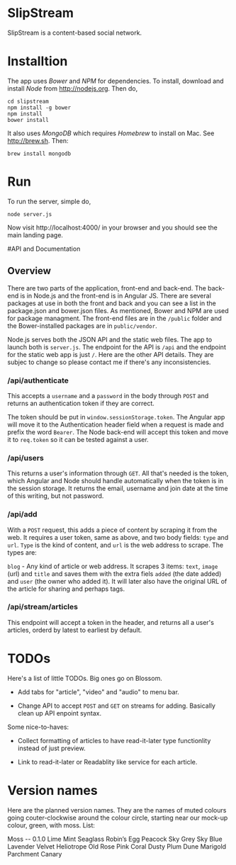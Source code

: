 # SlipStream

SlipStream is a content-based social network.

# Installtion

The app uses *Bower* and *NPM* for dependencies. To install, download and install *Node* from http://nodejs.org. Then do,

	cd slipstream
	npm install -g bower
	npm install
	bower install

It also uses *MongoDB* which requires *Homebrew* to install on Mac. See http://brew.sh. Then:

	brew install mongodb

# Run

To run the server, simple do,

	node server.js

Now visit http://localhost:4000/ in your browser and you should see the main landing page.

#API and Documentation

## Overview

There are two parts of the application, front-end and back-end. The back-end is in Node.js and the front-end is in Angular JS. There are several packages at use in both the front and back and you can see a list in the package.json and bower.json files. As mentioned, Bower and NPM are used for package managment. The front-end files are in the `/public` folder and the Bower-installed packages are in `public/vendor`.

Node.js serves both the JSON API and the static web files. The app to launch both is `server.js`. The endpoint for the API is `/api` and the endpoint for the static web app is just `/`. Here are the other API details. They are subjec to change so please contact me if there's any inconsistencies.

### /api/authenticate

This accepts a `username` and a `password` in the body through `POST` and returns an authentication token if they are correct.

The token should be put in `window.sessionStorage.token`. The Angular app will move it to the Authentication header field when a request is made and prefix the word `Bearer`. The Node back-end will accept this token and move it to `req.token` so it can be tested against a user.

### /api/users

This returns a user's information through `GET`. All that's needed is the token, which Angular and Node should handle automatically when the token is in the session storage. It returns the email, username and join date at the time of this writing, but not password.

### /api/add

With a `POST` request, this adds a piece of content by scraping it from the web. It requires a user token, same as above, and two body fields: `type` and `url`. `Type` is the kind of content, and `url` is the web address to scrape. The types are:

`blog` - Any kind of article or web address. It scrapes 3 items: `text`, `image` (url) and `title` and saves them with the extra fiels `added` (the date added) and `user` (the owner who added it). It will later also have the original URL of the article for sharing and perhaps tags.

### /api/stream/articles

This endpoint will accept a token in the header, and returns all a user's articles, orderd by latest to earliest by default.

# TODOs

Here's a list of little TODOs. Big ones go on Blossom.

* Add tabs for "article", "video" and "audio" to menu bar.

* Change API to accept `POST` and `GET` on streams for adding. Basically clean up API enpoint syntax.

Some nice-to-haves:

* Collect formatting of articles to have read-it-later type functionlity instead of just preview.

* Link to read-it-later or Readablity like service for each article.

# Version names

Here are the planned version names. They are the names of muted colours going couter-clockwise around the colour circle, starting near our mock-up colour, green, with moss. List:

Moss -- 0.1.0
Lime
Mint
Seaglass
Robin’s Egg
Peacock
Sky Grey
Sky Blue
Lavender
Velvet
Heliotrope
Old Rose
Pink
Coral
Dusty Plum
Dune
Marigold
Parchment
Canary
